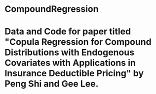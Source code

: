 # CompoundRegression

# Data and Code for paper titled "Copula Regression for Compound Distributions with Endogenous Covariates with Applications in Insurance Deductible Pricing" by Peng Shi and Gee Lee.
